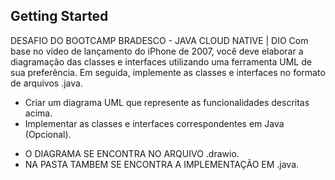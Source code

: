 ## Getting Started

DESAFIO DO BOOTCAMP BRADESCO - JAVA CLOUD NATIVE | DIO
Com base no vídeo de lançamento do iPhone de 2007, você deve elaborar a diagramação das classes e interfaces utilizando uma ferramenta UML de sua preferência. Em seguida, implemente as classes e interfaces no formato de arquivos .java.
- Criar um diagrama UML que represente as funcionalidades descritas acima.
- Implementar as classes e interfaces correspondentes em Java (Opcional).

* O DIAGRAMA SE ENCONTRA NO ARQUIVO .drawio.
* NA PASTA TAMBEM SE ENCONTRA A IMPLEMENTAÇÃO EM .java.
